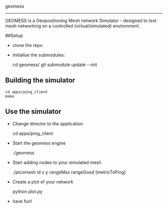 geomess

---------------

GEOMESS is a Geopositioning Mesh network Simulator - designed to test mesh networking on a controlled (virtual/simulated) environment.

##Setup

- clone the repo

- Initialise the submodules:

    cd geomess/
    git submodule update --init

## Building the simulator

    cd apps/ping_client
    make

## Use the simulator

- Change director to the application

    cd apps/ping_client

- Start the geomess engine

    ./geomess

- Start adding nodes to your simulated mesh

    ./picomesh id x y rangeMax rangeGood [metricToPing]

- Create a plot of your network

    python plot.py

- have fun!

